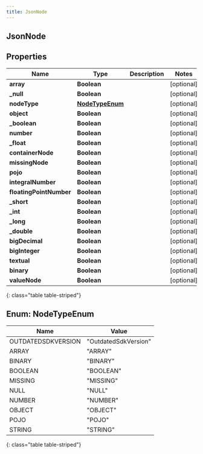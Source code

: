 ```yaml
---
title: JsonNode
---
```

## JsonNode


## Properties

| Name | Type | Description | Notes |
| ------------ | ------------- | ------------- | ------------- |
| **array** | **Boolean** |  |  [optional] |
| **_null** | **Boolean** |  |  [optional] |
| **nodeType** | [**NodeTypeEnum**](#NodeTypeEnum) |  |  [optional] |
| **object** | **Boolean** |  |  [optional] |
| **_boolean** | **Boolean** |  |  [optional] |
| **number** | **Boolean** |  |  [optional] |
| **_float** | **Boolean** |  |  [optional] |
| **containerNode** | **Boolean** |  |  [optional] |
| **missingNode** | **Boolean** |  |  [optional] |
| **pojo** | **Boolean** |  |  [optional] |
| **integralNumber** | **Boolean** |  |  [optional] |
| **floatingPointNumber** | **Boolean** |  |  [optional] |
| **_short** | **Boolean** |  |  [optional] |
| **_int** | **Boolean** |  |  [optional] |
| **_long** | **Boolean** |  |  [optional] |
| **_double** | **Boolean** |  |  [optional] |
| **bigDecimal** | **Boolean** |  |  [optional] |
| **bigInteger** | **Boolean** |  |  [optional] |
| **textual** | **Boolean** |  |  [optional] |
| **binary** | **Boolean** |  |  [optional] |
| **valueNode** | **Boolean** |  |  [optional] |
{: class="table table-striped"}


<a name="NodeTypeEnum"></a>

## Enum: NodeTypeEnum

| Name | Value |
| ---- | ----- |
| OUTDATEDSDKVERSION | &quot;OutdatedSdkVersion&quot; |
| ARRAY | &quot;ARRAY&quot; |
| BINARY | &quot;BINARY&quot; |
| BOOLEAN | &quot;BOOLEAN&quot; |
| MISSING | &quot;MISSING&quot; |
| NULL | &quot;NULL&quot; |
| NUMBER | &quot;NUMBER&quot; |
| OBJECT | &quot;OBJECT&quot; |
| POJO | &quot;POJO&quot; |
| STRING | &quot;STRING&quot; |
{: class="table table-striped"}


